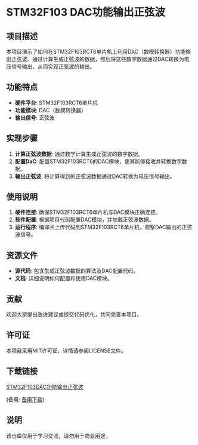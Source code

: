 # STM32F103 DAC功能输出正弦波

## 项目描述

本项目演示了如何在STM32F103RCT6单片机上利用DAC（数模转换器）功能输出正弦波。通过计算生成正弦波的数据，然后将这些数字数据通过DAC转换为电压信号输出，从而实现正弦波的输出。

## 功能特点

- **硬件平台**: STM32F103RCT6单片机
- **功能模块**: DAC（数模转换器）
- **输出信号**: 正弦波

## 实现步骤

1. **计算正弦波数据**: 通过数学计算生成正弦波的数字数据。
2. **配置DaC**: 配置STM32F103RCT6的DAC模块，使其能够接收并转换数字数据。
3. **输出正弦波**: 将计算得到的正弦波数据通过DAC转换为电压信号输出。

## 使用说明

1. **硬件连接**: 确保STM32F103RCT6单片机与DAC模块正确连接。
2. **软件配置**: 根据项目代码配置DAC模块，并加载正弦波数据。
3. **运行程序**: 编译并上传代码到STM32F103RCT6单片机，观察DAC输出的正弦波信号。

## 资源文件

- **源代码**: 包含生成正弦波数据的算法及DAC配置代码。
- **文档**: 详细说明如何配置和使用DAC模块。

## 贡献

欢迎大家提出改进建议或提交代码优化，共同完善本项目。

## 许可证

本项目采用MIT许可证，详情请参阅LICENSE文件。

## 下载链接
[STM32F103DAC功能输出正弦波](https://pan.quark.cn/s/3e0fd3c309de) 

(备用: [备用下载](https://pan.baidu.com/s/1O78P-fsYoiMOf-UiBMa18g?pwd=1234))

## 说明

该仓库仅用于学习交流，请勿用于商业用途。

